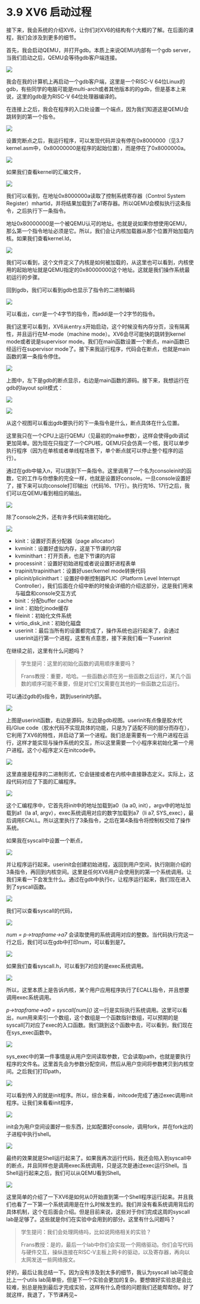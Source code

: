 # 3.9 XV6 启动过程

接下来，我会系统的介绍XV6，让你们对XV6的结构有个大概的了解。在后面的课程，我们会涉及到更多的细节。

首先，我会启动QEMU，并打开gdb。本质上来说QEMU内部有一个gdb server，当我们启动之后，QEMU会等待gdb客户端连接。

![](<../.gitbook/assets/image (251).png>)

我会在我的计算机上再启动一个gdb客户端，这里是一个RISC-V 64位Linux的gdb，有些同学的电脑可能是multi-arch或者其他版本的的gdb，但是基本上来说，这里的gdb是为RISC-V 64位处理器编译的。

在连接上之后，我会在程序的入口处设置一个端点，因为我们知道这是QEMU会跳转到的第一个指令。

![](<../.gitbook/assets/image (366).png>)

设置完断点之后，我运行程序，可以发现代码并没有停在0x8000000（见3.7 kernel.asm中，0x80000000是程序的起始位置），而是停在了0x8000000a。

![](<../.gitbook/assets/image (363).png>)

如果我们查看kernel的汇编文件，

![](<../.gitbook/assets/image (177).png>)

我们可以看到，在地址0x8000000a读取了控制系统寄存器（Control System Register）mhartid，并将结果加载到了a1寄存器。所以QEMU会模拟执行这条指令，之后执行下一条指令。

地址0x80000000是一个被QEMU认可的地址。也就是说如果你想使用QEMU，那么第一个指令地址必须是它。所以，我们会让内核加载器从那个位置开始加载内核。如果我们查看kernel.ld，

![](<../.gitbook/assets/image (178).png>)

我们可以看到，这个文件定义了内核是如何被加载的，从这里也可以看到，内核使用的起始地址就是QEMU指定的0x80000000这个地址。这就是我们操作系统最初运行的步骤。

回到gdb，我们可以看到gdb也显示了指令的二进制编码

![](<../.gitbook/assets/image (247).png>)

可以看出，csrr是一个4字节的指令，而addi是一个2字节的指令。

我们这里可以看到，XV6从entry.s开始启动，这个时候没有内存分页，没有隔离性，并且运行在M-mode（machine mode）。XV6会尽可能快的跳转到kernel mode或者说是supervisor mode。我们在main函数设置一个断点，main函数已经运行在supervisor mode了。接下来我运行程序，代码会在断点，也就是main函数的第一条指令停住。

![](<../.gitbook/assets/image (280).png>)

上图中，左下是gdb的断点显示，右边是main函数的源码。接下来，我想运行在gdb的layout split模式：

![](<../.gitbook/assets/image (207).png>)

![](<../.gitbook/assets/image (267).png>)

从这个视图可以看出gdb要执行的下一条指令是什么，断点具体在什么位置。

这里我只在一个CPU上运行QEMU（见最初的make参数），这样会使得gdb调试更加简单。因为现在只指定了一个CPU核，QEMU只会仿真一个核，我可以单步执行程序（因为在单核或者单线程场景下，单个断点就可以停止整个程序的运行）。

通过在gdb中输入n，可以挑到下一条指令。这里调用了一个名为consoleinit的函数，它的工作与你想象的完全一样，也就是设置好console。一旦console设置好了，接下来可以向console打印输出（代码16、17行）。执行完16、17行之后，我们可以在QEMU看到相应的输出。

![](<../.gitbook/assets/image (175).png>)

除了console之外，还有许多代码来做初始化。

![](<../.gitbook/assets/image (360).png>)

* kinit：设置好页表分配器（page allocator）
* kvminit：设置好虚拟内存，这是下节课的内容
* kvminithart：打开页表，也是下节课的内容
* processinit：设置好初始进程或者说设置好进程表单
* trapinit/trapinithart：设置好user/kernel mode转换代码
* plicinit/plicinithart：设置好中断控制器PLIC（Platform Level Interrupt Controller），我们后面在介绍中断的时候会详细的介绍这部分，这是我们用来与磁盘和console交互方式
* binit：分配buffer cache
* iinit：初始化inode缓存
* fileinit：初始化文件系统
* virtio\_disk\_init：初始化磁盘
* userinit：最后当所有的设置都完成了，操作系统也运行起来了，会通过userinit运行第一个进程，这里有点意思，接下来我们看一下userinit

在继续之前，这里有什么问题吗？

> 学生提问：这里的初始化函数的调用顺序重要吗？
>
> Frans教授：重要，哈哈。一些函数必须在另一些函数之后运行，某几个函数的顺序可能不重要，但是对它们又需要在其他的一些函数之后运行。

可以通过gdb的s指令，跳到userinit内部。

![](<../.gitbook/assets/image (382).png>)

上图是userinit函数，右边是源码，左边是gdb视图。userinit有点像是胶水代码/Glue code（胶水代码不实现具体的功能，只是为了适配不同的部分而存在），它利用了XV6的特性，并启动了第一个进程。我们总是需要有一个用户进程在运行，这样才能实现与操作系统的交互，所以这里需要一个小程序来初始化第一个用户进程。这个小程序定义在initcode中。

![](<../.gitbook/assets/image (314).png>)

这里直接是程序的二进制形式，它会链接或者在内核中直接静态定义。实际上，这段代码对应了下面的汇编程序。

![](<../.gitbook/assets/image (203).png>)

这个汇编程序中，它首先将init中的地址加载到a0（la a0, init），argv中的地址加载到a1（la a1, argv），exec系统调用对应的数字加载到a7（li a7, SYS\_exec），最后调用ECALL。所以这里执行了3条指令，之后在第4条指令将控制权交给了操作系统。

如果我在syscall中设置一个断点，

![](<../.gitbook/assets/image (341).png>)

并让程序运行起来。userinit会创建初始进程，返回到用户空间，执行刚刚介绍的3条指令，再回到内核空间。这里是任何XV6用户会使用到的第一个系统调用。让我们来看一下会发生什么。通过在gdb中执行c，让程序运行起来，我们现在进入到了syscall函数。

![](<../.gitbook/assets/image (304).png>)

我们可以查看syscall的代码，

![](<../.gitbook/assets/image (271).png>)

_num = p->trapframe->a7_ 会读取使用的系统调用对应的整数。当代码执行完这一行之后，我们可以在gdb中打印num，可以看到是7。

![](<../.gitbook/assets/image (298).png>)

如果我们查看syscall.h，可以看到7对应的是exec系统调用。

![](<../.gitbook/assets/image (380).png>)

所以，这里本质上是告诉内核，某个用户应用程序执行了ECALL指令，并且想要调用exec系统调用。

_p->trapframe->a0 = syscall\[num]\()_ 这一行是实际执行系统调用。这里可以看出，num用来索引一个数组，这个数组是一个函数指针数组，可以预期的是syscall\[7]对应了exec的入口函数。我们跳到这个函数中去，可以看到，我们现在在sys\_exec函数中。

![](<../.gitbook/assets/image (242).png>)

sys\_exec中的第一件事情是从用户空间读取参数，它会读取path，也就是要执行程序的文件名。这里首先会为参数分配空间，然后从用户空间将参数拷贝到内核空间。之后我们打印path，

![](<../.gitbook/assets/image (236).png>)

可以看到传入的就是init程序。所以，综合来看，initcode完成了通过exec调用init程序。让我们来看看init程序，

![](<../.gitbook/assets/image (266).png>)

init会为用户空间设置好一些东西，比如配置好console，调用fork，并在fork出的子进程中执行shell。

![](<../.gitbook/assets/image (312).png>)

最终的效果就是Shell运行起来了。如果我再次运行代码，我还会陷入到syscall中的断点，并且同样也是调用exec系统调用，只是这次是通过exec运行Shell。当Shell运行起来之后，我们可以从QEMU看到Shell。

![](<../.gitbook/assets/image (278).png>)

这里简单的介绍了一下XV6是如何从0开始直到第一个Shell程序运行起来。并且我们也看了一下第一个系统调用是在什么时候发生的。我们并没有看系统调用背后的具体机制，这个在后面会介绍。但是目前来说，这些对于你们完成这周的syscall lab是足够了。这些就是你们在实验中会用到的部分。这里有什么问题吗？

> 学生提问：我们会处理网络吗，比如说网络相关的实验？
>
> Frans教授：是的，最后一个lab中你们会实现一个网络驱动。你们会写代码与硬件交互，操纵连接在RISC-V主板上网卡的驱动，以及寄存器，再向以太网发送一些网络报文。

好的，最后让我总结一下。因为没有涉及到太多的细节，我认为syscall lab可能会比上一个utils lab简单些，但是下一个实验会更加的复杂。要想做好实验总是会比较难，别总是拖到最后才完成实验，这样有什么奇怪的问题我们还能帮帮你。好了就这样，我退了，下节课再见\~
